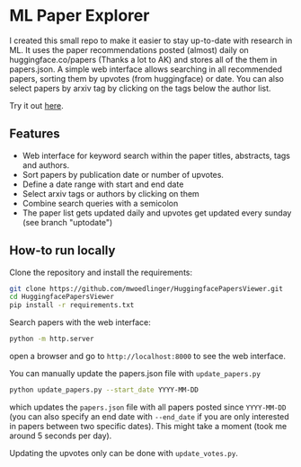 # ML Paper Explorer

I created this small repo to make it easier to stay up-to-date with research in ML. It uses the paper recommendations posted (almost) daily on huggingface.co/papers (Thanks a lot to AK) and stores all of the them in papers.json. A simple web interface allows searching in all recommended papers, sorting them by upvotes (from huggingface) or date. You can also select papers by arxiv tag by clicking on the tags below the author list.

Try it out [here](https://htmlpreview.github.io/?https://github.com/mwoedlinger/HuggingfacePapersViewer/blob/uptodate/index.html).

## Features

- Web interface for keyword search within the paper titles, abstracts, tags and authors.
- Sort papers by publication date or number of upvotes.
- Define a date range with start and end date
- Select arxiv tags or authors by clicking on them
- Combine search queries with a semicolon
- The paper list gets updated daily and upvotes get updated every sunday (see branch "uptodate")

## How-to run locally

Clone the repository and install the requirements:
```bash
git clone https://github.com/mwoedlinger/HuggingfacePapersViewer.git
cd HuggingfacePapersViewer
pip install -r requirements.txt
```

Search papers with the web interface:
```bash
python -m http.server
```
open a browser and go to `http://localhost:8000` to see the web interface.

You can manually update the papers.json file with `update_papers.py`
```bash
python update_papers.py --start_date YYYY-MM-DD
```
which updates the `papers.json` file with all papers posted since `YYYY-MM-DD` (you can also specify an end date with `--end_date` if you are only interested in papers between two specific dates). This might take a moment (took me around 5 seconds per day).

Updating the upvotes only can be done with `update_votes.py`.


